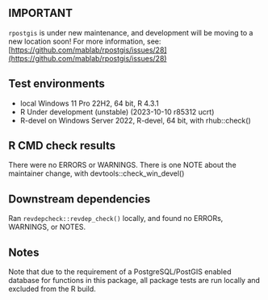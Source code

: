 ## IMPORTANT
`rpostgis` is under new maintenance, and development will be moving to a new location soon! For more information, see: [https://github.com/mablab/rpostgis/issues/28](https://github.com/mablab/rpostgis/issues/28)

## Test environments
* local Windows 11 Pro 22H2, 64 bit, R 4.3.1
* R Under development (unstable) (2023-10-10 r85312 ucrt)
* R-devel on Windows Server 2022, R-devel, 64 bit, with rhub::check()

## R CMD check results
There were no ERRORS or WARNINGS.
There is one NOTE about the maintainer change, with devtools::check_win_devel()

## Downstream dependencies
Ran `revdepcheck::revdep_check()` locally, and found no ERRORs, WARNINGS, or NOTES.

## Notes
Note that due to the requirement of a PostgreSQL/PostGIS enabled database for functions in this package, 
all package tests are run locally and excluded from the R build.
